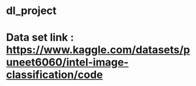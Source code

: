 # dl_project
# Data set link : https://www.kaggle.com/datasets/puneet6060/intel-image-classification/code

